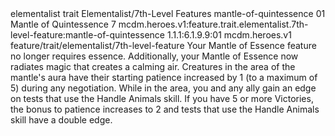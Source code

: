 <ability>
  <metadata>
    <class>elementalist</class>
    <feature_type>trait</feature_type>
    <file_dpath>Elementalist/7th-Level Features</file_dpath>
    <item_id>mantle-of-quintessence</item_id>
    <item_index>01</item_index>
    <item_name>Mantle of Quintessence</item_name>
    <level>7</level>
    <scc>mcdm.heroes.v1:feature.trait.elementalist.7th-level-feature:mantle-of-quintessence</scc>
    <scdc>1.1.1:6.1.9.9:01</scdc>
    <source>mcdm.heroes.v1</source>
    <type>feature/trait/elementalist/7th-level-feature</type>
  </metadata>
  <effects>
    <effect type="mundane">Your Mantle of Essence feature no longer requires essence.
Additionally, your Mantle of Essence now radiates magic that creates a calming air. Creatures in the area of the mantle&apos;s aura have their starting patience increased by 1 (to a maximum of 5) during any negotiation. While in the area, you and any ally gain an edge on tests that use the Handle Animals skill. If you have 5 or more Victories, the bonus to patience increases to 2 and tests that use the Handle Animals skill have a double edge.</effect>
  </effects>
</ability>
